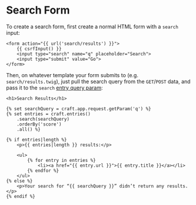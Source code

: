 # Search Form

To create a search form, first create a normal HTML form with a `search` input:

```twig
<form action="{{ url('search/results') }}">
    {{ csrfInput() }}
    <input type="search" name="q" placeholder="Search">
    <input type="submit" value="Go">
</form>
```

Then, on whatever template your form submits to (e.g. `search/results.twig`), just pull the search query from the `GET`/`POST` data, and pass it to the `search` [entry query param](../element-queries/entry-queries.md#search):

```twig
<h1>Search Results</h1>

{% set searchQuery = craft.app.request.getParam('q') %}
{% set entries = craft.entries()
    .search(searchQuery)
    .orderBy('score')
    .all() %}

{% if entries|length %}
    <p>{{ entries|length }} results:</p>

    <ul>
        {% for entry in entries %}
            <li><a href="{{ entry.url }}">{{ entry.title }}</a></li>
        {% endfor %}
    </ul>
{% else %}
    <p>Your search for “{{ searchQuery }}” didn’t return any results.</p>
{% endif %}
```
